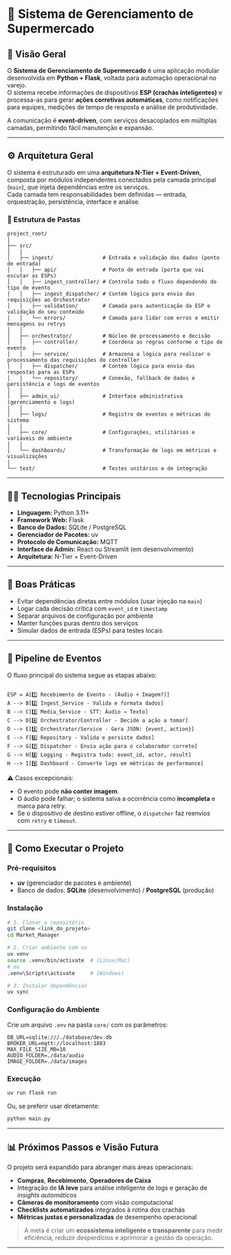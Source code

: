 # 🏪 Sistema de Gerenciamento de Supermercado

## 📖 Visão Geral

O **Sistema de Gerenciamento de Supermercado** é uma aplicação modular desenvolvida em **Python + Flask**, voltada para automação operacional no varejo.  
O sistema recebe informações de dispositivos **ESP (crachás inteligentes)** e processa-as para gerar **ações corretivas automáticas**, como notificações para equipes, medições de tempo de resposta e análise de produtividade.

A comunicação é **event-driven**, com serviços desacoplados em múltiplas camadas, permitindo fácil manutenção e expansão.

---

## ⚙️ Arquitetura Geral

O sistema é estruturado em uma **arquitetura N-Tier + Event-Driven**, composta por módulos independentes conectados pela camada principal (`main`), que injeta dependências entre os serviços.  
Cada camada tem responsabilidades bem definidas — entrada, orquestração, persistência, interface e análise.

### 🧩 Estrutura de Pastas

```
project_root/
│
├── src/
│   │
│   ├── ingest/                # Entrada e validação dos dados (ponto de entrada)
│   │   ├── api/               # Ponto de entrada (porta que vai escutar as ESPs)
│   │   ├── ingest_controller/ # Controla todo o fluxo dependendo do tipo de evento
│   │   ├── ingest_dispatcher/ # Contém lógica para envio das requisições ao Orchestrator
│   │   ├── validation/        # Camada para autenticação da ESP e validação do seu conteúdo
│   │   └── errors/            # Camada para lidar com erros e emitir mensagens ou retrys
│   │
│   ├── orchestrator/          # Núcleo de processamento e decisão
│   │   ├── controller/        # Coordena as regras conforme o tipo de evento
│   │   ├── service/           # Armazena a lógica para realizar o processamento das requisições do controller
│   │   ├── dispatcher/        # Contém lógica para envio das respostas para as ESPs
│   │   └── repository/        # Conexão, fallback de dados e persistência e logs de eventos
│   │
│   ├── admin_ui/              # Interface administrativa (gerenciamento e logs)
│   │
│   ├── logs/                  # Registro de eventos e métricas do sistema
│   │
│   ├── core/                  # Configurações, utilitários e variáveis de ambiente
│   │
│   └── dashboards/            # Transformação de logs em métricas e visualizações
│
└── test/                      # Testes unitários e de integração
```

---

## 🧑‍💻 Tecnologias Principais

- **Linguagem:** Python 3.11+
- **Framework Web:** Flask
- **Banco de Dados:** SQLite / PostgreSQL
- **Gerenciador de Pacotes:** uv
- **Protocolo de Comunicação:** MQTT
- **Interface de Admin:** React ou Streamlit (em desenvolvimento)
- **Arquitetura:** N-Tier + Event-Driven

---

## 🧰 Boas Práticas

- Evitar dependências diretas entre módulos (usar injeção na `main`)
- Logar cada decisão crítica com `event_id` e `timestamp`
- Separar arquivos de configuração por ambiente
- Manter funções puras dentro dos serviços
- Simular dados de entrada (ESPs) para testes locais

---

## 🔄 Pipeline de Eventos

O fluxo principal do sistema segue as etapas abaixo:

```

ESP = A[1️⃣ Recebimento de Evento - (Áudio + Imagem?)]
A --> B[2️⃣ Ingest_Service - Valida e formata dados]
B --> C[3️⃣ Media_Service - STT: Áudio → Texto]
C --> D[4️⃣ Orchestrator/Controller - Decide a ação a tomar]
D --> E[5️⃣ Orchestrator/Service - Gera JSON: {event, action}]
E --> F[6️⃣ Repository - Valida e persiste dados]
F --> G[7️⃣ Dispatcher - Envia ação para o colaborador correto]
G --> H[8️⃣ Logging - Registra tudo: event_id, actor, result]
H --> I[9️⃣ Dashboard - Converte logs em métricas de performance]

```

⚠️ Casos excepcionais:
- O evento pode **não conter imagem**.
- O áudio pode falhar; o sistema salva a ocorrência como **incompleta** e marca para retry.
- Se o dispositivo de destino estiver offline, o `dispatcher` faz reenvios com `retry` e `timeout`.

---

## 🚀 Como Executar o Projeto

### Pré-requisitos

- **uv** (gerenciador de pacotes e ambiente)
- Banco de dados: **SQLite** (desenvolvimento) / **PostgreSQL** (produção)

### Instalação

```bash
# 1. Clonar o repositório
git clone <link_do_projeto>
cd Market_Manager

# 2. Criar ambiente com uv
uv venv
source .venv/bin/activate  # (Linux/Mac)
# ou
.venv\Scripts\activate     # (Windows)

# 3. Instalar dependências
uv sync
```

### Configuração do Ambiente

Crie um arquivo `.env` na pasta `core/` com os parâmetros:

```
DB_URL=sqlite:///./database/dev.db
BROKER_URL=mqtt://localhost:1883
MAX_FILE_SIZE_MB=10
AUDIO_FOLDER=./data/audio
IMAGE_FOLDER=./data/images
```

### Execução

```bash
uv run flask run
```

Ou, se preferir usar diretamente:

```bash
python main.py
```

---

## 📊 Próximos Passos e Visão Futura

O projeto será expandido para abranger mais áreas operacionais:
- **Compras**, **Recebimento**, **Operadores de Caixa**
- Integração de **IA leve** para análise inteligente de logs e geração de *insights automáticos*
- **Câmeras de monitoramento** com visão computacional
- **Checklists automatizados** integrados à rotina dos crachás
- **Métricas justas e personalizadas** de desempenho operacional

> A meta é criar um **ecossistema inteligente e transparente** para medir eficiência, reduzir desperdícios e aprimorar a gestão da operação.

---